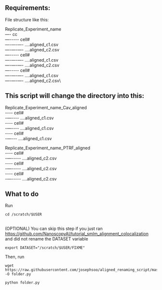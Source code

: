 ## Requirements:
File structure like this:

Replicate_Experiment_name\
—- cc\
—----- cell#\
—-—-—- ….aligned_c1.csv\
—-—-—- ….aligned_c2.csv\
—----- cell#\
—-—-—- ….aligned_c1.csv\
—-—-—- ….aligned_c2.csv\
—----- cell#\
—-—-—- ….aligned_c1.csv\
—-—-—- ….aligned_c2.csv\

## This script will change the directory into this:

Replicate_Experiment_name_Cav_aligned\
---- cell#\
-—---- ….aligned_c1.csv\
---- cell#\
-—---- ….aligned_c1.csv\
---- cell#\
-—--- ….aligned_c1.csv

Replicate_Experiment_name_PTRF_aligned\
---- cell#\
-—----- ….aligned_c2.csv\
---- cell#\
-—----- ….aligned_c2.csv\
---- cell#\
-—----- ….aligned_c2.csv

## What to do
Run 
```{bash}
cd /scratch/$USER
```

\
(OPTIONAL) You can skip this step if you just ran https://github.com/NanoscopyAI/tutorial_smlm_alignment_colocalization and did not rename the DATASET variable 
```{bash}
export DATASET="/scratch/$USER/FIXME"
```

Then, run

```{bash}
wget https://raw.githubusercontent.com/josephsoo/aligned_renaming_script/master/folder.py -O folder.py

python folder.py
```
